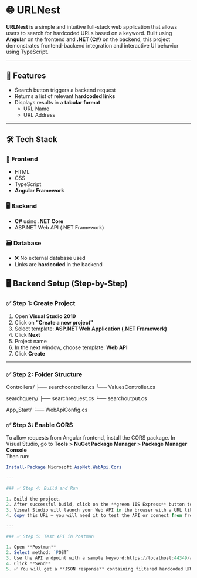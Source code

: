 # 🌐 URLNest

**URLNest** is a simple and intuitive full-stack web application that allows users to search for hardcoded URLs based on a keyword. Built using **Angular** on the frontend and **.NET (C#)** on the backend, this project demonstrates frontend-backend integration and interactive UI behavior using TypeScript.

---

## 🔧 Features
  
- Search button triggers a backend request  
- Returns a list of relevant **hardcoded links**  
- Displays results in a **tabular format**  
  - URL Name  
  - URL Address  

---

## 🛠️ Tech Stack

### 🚀 Frontend

- HTML  
- CSS  
- TypeScript  
- **Angular Framework**

### 🖥️ Backend

- **C#** using **.NET Core**    
- ASP.NET Web API (.NET Framework)

### 🗃️ Database

- ❌ No external database used  
- Links are **hardcoded** in the backend


## 🖥️ Backend Setup (Step-by-Step)

### ✅ Step 1: Create Project

1. Open **Visual Studio 2019**
2. Click on **"Create a new project"**
3. Select template: **ASP.NET Web Application (.NET Framework)**
4. Click **Next**
5. Project name
6. In the next window, choose template: **Web API**
7. Click **Create**

---

### ✅ Step 2: Folder Structure

Controllers/
├── searchcontroller.cs
└── ValuesController.cs

searchquery/
├── searchrequest.cs
└── searchoutput.cs

App_Start/
└── WebApiConfig.cs

### ✅ Step 3: Enable CORS

To allow requests from Angular frontend, install the CORS package.
In Visual Studio, go to **Tools > NuGet Package Manager > Package Manager Console**  
Then run:

```powershell
Install-Package Microsoft.AspNet.WebApi.Cors

---

### ✅ Step 4: Build and Run

1. Build the project.
2. After successful build, click on the **green IIS Express** button to run the backend.
3. Visual Studio will launch your Web API in the browser with a URL like: https://localhost:44349/
4. Copy this URL — you will need it to test the API or connect from frontend.

---

### ✅ Step 5: Test API in Postman

1. Open **Postman**
2. Select method: `POST`
3. Use the API endpoint with a sample keyword:https://localhost:44349/api/search
4. Click **Send**
5. ✅ You will get a **JSON response** containing filtered hardcoded URLs.


